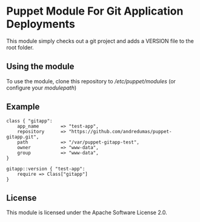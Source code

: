 Puppet Module For Git Application Deployments
=============================================

This module simply checks out a git project and adds a VERSION file to the root folder.

Using the module
----------------
To use the module, clone this repository to _/etc/puppet/modules_ (or configure your _modulepath_)

Example
-------

	class { "gitapp":
		app_name        => "test-app",
		repository  	=> "https://github.com/andredumas/puppet-gitapp.git",
		path            => "/var/puppet-gitapp-test",
		owner           => "www-data",
		group           => "www-data",
	}

	gitapp::version { "test-app":
		require => Class["gitapp"]
	}


License
-------

This module is licensed under the Apache Software License 2.0.
